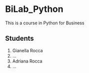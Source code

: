 # BiLab_Python
This is a course in Python for Business

## Students
1. Gianella Rocca
2. ...
3. Adriana Rocca
4. ...
